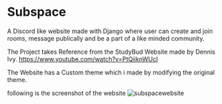 # Subspace
A Discord like website made with Django where user can create and join rooms, message publically and be a part of a like minded community.

The Project takes Reference from the StudyBud Website made by Dennis Ivy.
https://www.youtube.com/watch?v=PtQiiknWUcI

The Website has a Custom theme which i made by modifying the original theme.

following is the screenshot of the website
![subspacewebsite](https://user-images.githubusercontent.com/64136587/147385925-60259369-c855-4e97-820f-0659addf4d2d.jpg)
